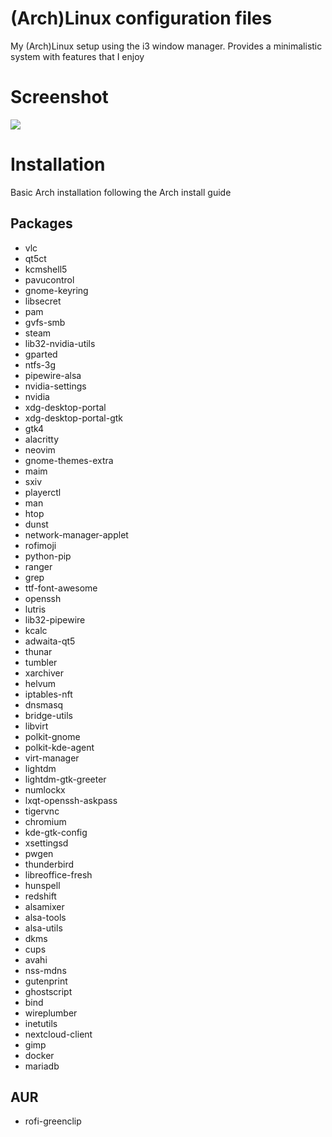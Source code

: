 # (Arch)Linux configuration files
My (Arch)Linux setup using the i3 window manager. Provides a minimalistic system with features that I enjoy

# Screenshot
<img src=".static/i3-screenshot.png" />

# Installation
Basic Arch installation following the Arch install guide
## Packages
 - vlc
 - qt5ct
 - kcmshell5
 - pavucontrol
 - gnome-keyring
 - libsecret
 - pam
 - gvfs-smb
 - steam
 - lib32-nvidia-utils
 - gparted
 - ntfs-3g
 - pipewire-alsa
 - nvidia-settings
 - nvidia
 - xdg-desktop-portal
 - xdg-desktop-portal-gtk
 - gtk4
 - alacritty
 - neovim
 - gnome-themes-extra
 - maim
 - sxiv
 - playerctl
 - man
 - htop
 - dunst
 - network-manager-applet
 - rofimoji
 - python-pip
 - ranger
 - grep
 - ttf-font-awesome
 - openssh
 - lutris
 - lib32-pipewire
 - kcalc
 - adwaita-qt5
 - thunar
 - tumbler
 - xarchiver
 - helvum
 - iptables-nft
 - dnsmasq
 - bridge-utils
 - libvirt
 - polkit-gnome
 - polkit-kde-agent
 - virt-manager
 - lightdm
 - lightdm-gtk-greeter
 - numlockx
 - lxqt-openssh-askpass
 - tigervnc
 - chromium
 - kde-gtk-config
 - xsettingsd
 - pwgen
 - thunderbird
 - libreoffice-fresh
 - hunspell
 - redshift
 - alsamixer
 - alsa-tools
 - alsa-utils
 - dkms
 - cups
 - avahi
 - nss-mdns
 - gutenprint
 - ghostscript
 - bind
 - wireplumber
 - inetutils
 - nextcloud-client
 - gimp
 - docker
 - mariadb

 ## AUR
 - rofi-greenclip
